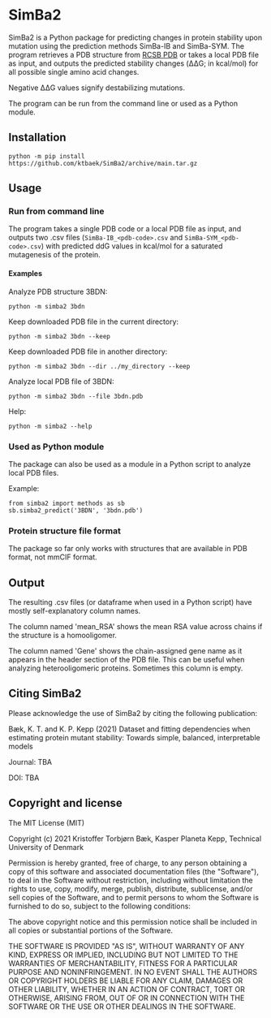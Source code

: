 # SimBa2

SimBa2 is a Python package for predicting changes in protein stability upon mutation using the prediction methods SimBa-IB and SimBa-SYM. The program retrieves a PDB structure from [RCSB PDB](https://rcsb.org) or takes a local PDB file as input, and outputs the predicted stability changes (&Delta;&Delta;G; in kcal/mol) for all possible single amino acid changes.

Negative &Delta;&Delta;G values signify destabilizing mutations.

The program can be run from the command line or used as a Python module.

## Installation

```
python -m pip install https://github.com/ktbaek/SimBa2/archive/main.tar.gz
```

## Usage

### Run from command line

The program takes a single PDB code or a local PDB file as input, and outputs two .csv files (```SimBa-IB_<pdb-code>.csv``` and ```SimBa-SYM_<pdb-code>.csv```) with predicted ddG values in kcal/mol for a saturated mutagenesis of the protein.

#### Examples

Analyze PDB structure 3BDN:
```
python -m simba2 3bdn
```
Keep downloaded PDB file in the current directory:
```
python -m simba2 3bdn --keep
```
Keep downloaded PDB file in another directory:
```
python -m simba2 3bdn --dir ../my_directory --keep
```
Analyze local PDB file of 3BDN:
```
python -m simba2 3bdn --file 3bdn.pdb
```
Help:
```
python -m simba2 --help
```

### Used as Python module

The package can also be used as a module in a Python script to analyze local PDB files.

Example:

```
from simba2 import methods as sb
sb.simba2_predict('3BDN', '3bdn.pdb')
```

### Protein structure file format

The package so far only works with structures that are available in PDB format, not mmCIF format.

## Output

The resulting .csv files (or dataframe when used in a Python script) have mostly self-explanatory column names.

The column named 'mean_RSA' shows the mean RSA value across chains if the structure is a homooligomer.

The column named 'Gene' shows the chain-assigned gene name as it appears in the header section of the PDB file. This can be useful when analyzing heterooligomeric proteins. Sometimes this column is empty.

## Citing SimBa2
Please acknowledge the use of SimBa2 by citing the following publication:

Bæk, K. T. and K. P. Kepp (2021) Dataset and fitting dependencies when estimating protein mutant stability: Towards simple, balanced, interpretable models

Journal: TBA

DOI: TBA

## Copyright and license
The MIT License (MIT)

Copyright (c) 2021 Kristoffer Torbjørn Bæk, Kasper Planeta Kepp, Technical University of Denmark

Permission is hereby granted, free of charge, to any person obtaining a copy
of this software and associated documentation files (the "Software"), to deal
in the Software without restriction, including without limitation the rights
to use, copy, modify, merge, publish, distribute, sublicense, and/or sell
copies of the Software, and to permit persons to whom the Software is
furnished to do so, subject to the following conditions:

The above copyright notice and this permission notice shall be included in all
copies or substantial portions of the Software.

THE SOFTWARE IS PROVIDED "AS IS", WITHOUT WARRANTY OF ANY KIND, EXPRESS OR
IMPLIED, INCLUDING BUT NOT LIMITED TO THE WARRANTIES OF MERCHANTABILITY,
FITNESS FOR A PARTICULAR PURPOSE AND NONINFRINGEMENT. IN NO EVENT SHALL THE
AUTHORS OR COPYRIGHT HOLDERS BE LIABLE FOR ANY CLAIM, DAMAGES OR OTHER
LIABILITY, WHETHER IN AN ACTION OF CONTRACT, TORT OR OTHERWISE, ARISING FROM,
OUT OF OR IN CONNECTION WITH THE SOFTWARE OR THE USE OR OTHER DEALINGS IN THE
SOFTWARE.

